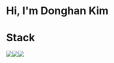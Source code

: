 # Hi, I'm Donghan Kim

# Stack
<img src="https://img.shields.io/badge/JavaScript-F7DF1E?style=flat-square&logo=JavaScript&logoColor=000000"/><img src="https://img.shields.io/badge/TypeScript-3178C6?style=flat-square&logo=TypeScript&logoColor=FFFFFF"/><img src="https://img.shields.io/badge/Python-3776AB?style=flat-square&logo=Python&logoColor=FFFFFF"/>

<!--
**pendant-k/pendant-k** is a ✨ _special_ ✨ repository because its `README.md` (this file) appears on your GitHub profile.

Here are some ideas to get you started:

- 🔭 I’m currently working on ...
- 🌱 I’m currently learning ...
- 👯 I’m looking to collaborate on ...
- 🤔 I’m looking for help with ...
- 💬 Ask me about ...
- 📫 How to reach me: ...
- 😄 Pronouns: ...
- ⚡ Fun fact: ...
-->

